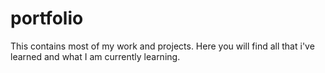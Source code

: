 # portfolio
This contains most of my work and projects. Here you will find all that i've learned and what I am currently learning.
